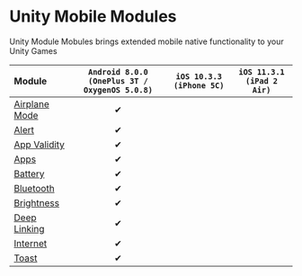 # Unity Mobile Modules
Unity Module Mobules brings extended mobile native functionality to your Unity Games


| Module | `Android 8.0.0 (OnePlus 3T / OxygenOS 5.0.8)` | `iOS 10.3.3 (iPhone 5C)` | `iOS 11.3.1 (iPad 2 Air)`
| :- | :-: | :-: | :-: |
| [Airplane Mode](Assets/UnityMobileModules/Airplane%20Mode/README.md) | ✔ | | |
| [Alert](Assets/UnityMobileModules/Alert/README.md)         		   | ✔ | | |
| [App Validity](Assets/UnityMobileModules/App%20Validity/README.md)   | ✔ | | |
| [Apps](Assets/UnityMobileModules/Apps/README.md)                     | ✔ | | |
| [Battery](Assets/UnityMobileModules/Battery/README.md)               | ✔ | | |
| [Bluetooth](Assets/UnityMobileModules/Bluetooth/README.md)           | ✔ | | |
| [Brightness](Assets/UnityMobileModules/Brightness/README.md)         | ✔ | | |
| [Deep Linking](Assets/UnityMobileModules/Deep%20Linking/README.md)   | ✔ | | |
| [Internet](Assets/UnityMobileModules/Internet/README.md)             | ✔ | | |
| [Toast](Assets/UnityMobileModules/Toast/README.md)                   | ✔ | | |
